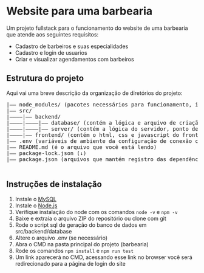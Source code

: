 # Website para uma barbearia
Um projeto fullstack para o funcionamento do website de uma barbearia que atende aos seguintes requisitos:
- Cadastro de barbeiros e suas especialidades
- Cadastro e login de usuarios
- Criar e visualizar agendamentos com barbeiros

## Estrutura do projeto
Aqui vai uma breve descrição da organização de diretórios do projeto:

<pre>
|—— node_modules/ (pacotes necessários para funcionamento, ignorar)
|—— src/
|————|—— backend/
|————|————|—— database/ (contém a lógica e arquivo de criação do banco de dados)
|————|————|—— server/ (contém a lógica do servidor, ponto de entrada do projeto)
|————|—— frontend/ (contém o html, css e javascript do frontend)
|—— .env (variáveis de ambiente da configuração de conexão com o banco de dados)
|—— README.md (é o arquivo que você está lendo)
|—— package-lock.json (↓)
|—— package.json (arquivos que mantém registro das dependências do projeto)

</pre>

## Instruções de instalação 
1. Instale o [MySQL](https://dev.mysql.com/downloads/installer/)
2. Instale o [Node.js](https://nodejs.org/en/download/package-manager)
3. Verifique instalação do node com os comandos `node -v` e `npm -v`
4. Baixe e extraia o arquivo ZIP do repositório ou clone com git
5. Rode o script sql de geração do banco de dados em src/backend/database
6. Altere o arquivo .env (se necessário)
7. Abra o CMD na pasta principal do projeto (barbearia)
8. Rode os comandos `npm install` e `npm run test`
9. Um link aparecerá no CMD, acessando esse link no browser você será redirecionado para a página de login do site
